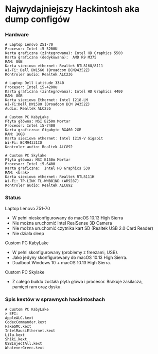 # Najwydajniejszy Hackintosh aka dump configów

### Hardware 
```
# Laptop Lenovo Z51-70
Procesor: Intel i5-5200U
Karta graficzna (zintegrowana): Intel HD Graphics 5500
Karta graficzna (dedykowana):  AMD R9 M375
RAM: 8GB
Karta sieciowa ethernet: Realtek RTL8168/8111
Wi-Fi: Dell DW1560 (Broadcom BCM94352Z)
Kontroler audio: Realtek ALC236
```
```
# Laptop Dell Latitude 3340
Procesor: Intel i5-4200u
Karta graficzna (zintegrowana): Intel HD Graphics 4400
RAM: 8GB
Karta sieciowa Ethernet: Intel I218-LM
Wi-Fi:Dell DW1580 (Broadcom BCM 94352Z)
Audio: Realtek ALC255
```
```
# Custom PC KabyLake
Płyta główna: MSI B250m Mortar
Procesor: Intel i5-7400
Karta graficzna: Gigabyte RX460 2GB
RAM: 16GB
Karta sieciowa ethernet: Intel I219-V Gigabit
Wi-Fi: BCM94331CD
Kontroler audio: Realtek ALC892
```
```
# Custom PC Skylake
Płyta główna: MSI B150m Mortar
Procesor: Intel i5-6400
Karta graficzna:  Intel HD Graphics 530
RAM: <brak>
Karta sieciowa ethernet: Realtek RTL8111H
Wi-Fi: TP-LINK TL-WN881ND (AR9287)
Kontroler audio: Realtek ALC892
```

### Status
Laptop Lenovo Z51-70

+ W pełni nieskonfigurowany do macOS 10.13 High Sierra
+ Nie można uruchomić Intel RealSense 3D Camera
+ Nie można uruchomić czytnika kart SD (Realtek USB 2.0 Card Reader)
+ Nie działa sleep


Custom PC KabyLake

+ W pełni skonfigurowany (problemy z freezami, USB).
+ Jako jedyny skonfigurowany do macOS 10.13 High Sierra.
+ Dualboot Windows 10 + macOS 10.13 High Sierra.

Custom PC Skylake

+ Z całego buildu została płyta główa i procesor. Brakuje zasilacza, pamięci ram oraz dysku.

### Spis kextów w sprawnych hackintoshach
```
# Custom PC KabyLake
> EFI:
AppleALC.kext
CodecCommander.kext
FakeSMC.kext
IntelMausiEthernet.kext
Lilu.kext
Shiki.kext
USBInjectAll.kext
WhateverGreen.kext
```